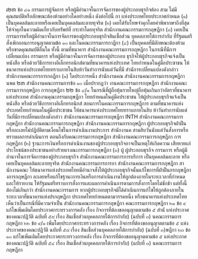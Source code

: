 រ២៣
ข้อ ๔๑ กรรมการผู้จัดการ หรือผู้มีอำนาจในการจัดการของผู้ประกอบธุรกิจต้อง
สาม ไม่มีคุณสมบัติหรือลักษณะต้องห้ามอย่างใดอย่างหนึ่ง ดังต่อไปนี้ กา
แห่งประเทศไทยประกาศกำหนด
(๑) เป็นบุคคลล้มละลายหรือเคยเป็นบุคคลล้มละลายทุจริต
(๒) เคยได้รับโทษจำคุกโดยคำพิพากษาถึงที่สุดให้จำคุกในความผิดเกี่ยวกับทรัพย์ที่
กระทำโดยทุจริต
สํานักงานคณะกรรมการกฤษฎีกา
(๓) เคยเป็นกรรมการหรือผู้มีอำนาจในการจัดการของผู้ประกอบธุรกิจสินเชื่อส่วน
บุคคลภายใต้การกำกับ ที่รัฐมนตรีสั่งเพิกถอนการอนุญาตตามข้อ ๑๐
และในคณะกรรมการกาฎีกา
(๔) เป็นบุคคลที่มีลักษณะต้องห้ามหรือขาดคุณสมบัติอื่นใด ทั้งนี้ ตามที่ธนาคาร
สํานักงานคณะกรรมการกฤษฎีกา
ในกรณีที่มีการเปลี่ยนแปลง กรรมการ หรือผู้มีอำนาจในการจัดการของผู้ประกอบ
ธุรกิจให้ผู้ประกอบธุรกิจแจ้งเป็นหนังสือ หรือด้วยวิธีการทางอิเล็กทรอนิกส์ตามที่ธนาคารแห่งประเทศ
ไทยกําหนดในคู่มือประชาชน ให้ธนาคารแห่งประเทศไทยทราบภายในสิบห้าวันทําการนับแต่วันที่มี
สํานัการเปลี่ยนแปลงดังกล่าว
สำนักงานคณะกรรการกอฎีกา
(๑)
ใดประการหนึ่ง สำนักงานคณ
สํานักงานคณะกรรมการกฤษฎีกา
นพด
២៣
สำนักงานคณะกรรมการข้อ ๑๐ เมื่อปรากฏว่า งานคณะกรรมการกฤษฎีกา
สํานักงานคณะกรรมการกฤษฎีกา
การกฤษฎีกา
២២
ข้อ ๔/๑ ในกรณีที่ผู้ถือหุ้นรายใหญ่ถือหุ้นเกินกว่าอัตราที่ธนาคารแห่งประเทศ
สำนักงานคุณะกรรมกฤษฎีกา
ไทยกําหนดในคู่มือประชาชน ให้ผู้ประกอบธุรกิจแจ้งเป็นหนังสือ หรือด้วยวิธีการทางอิเล็กทรอนิกส์
สอนการในคณะกรรมการกฤษฎีการ
ตามที่ธนาคารแห่งประเทศไทยกำหนดในคู่มือประชาชน ให้ธนาคารแห่งประเทศไทยทราบภายในสิบ
ห้าวันทําการนับแต่วันที่มีการเปลี่ยนแปลงดังกล่าว
สํานักงานคณะกรรมการกฤษฎีกา
INTH
สำนักงานคณะกรรมการกฤษฎีกา
สํานักงานคณะกรรมการกฤษฎีกา
สํานักงานคณะกรรมการกฤษฎีกา
ผู้ประกอบธุรกิจฝ่าฝืนหรือละเลยไม่ปฏิบัติตามเงื่อนไขในการดำเนินงานประการ
สํานักงานค
สามสิบวันนับแต่วันสั่งการหรือทราบผลการดำเนินการ
ตอนถึงกับคณะกรรมการกฤษฎีกา
สํานักงานคณะกรรมการกฤษฎีกา
การกฤษฎีกา
(๒) ฐานะการเงินหรือการดำเนินงานของผู้ประกอบธุรกิจอาจเป็นเหตุให้เกิดความ
เสียหายแก่ประโยชน์ของประชาชนอย่างร้ายแรงณะกรรมการกฤษฎีกา
(๓) ผู้
ผู้ประกอบธุรกิจ กรรมการ หรือผู้มีอำนาจในการจัดการของผู้ประกอบธุรกิจ
สำนักงานคณะกรรมการการบริการ
เป็นบุคคลล้มละลาย หรือเคยเป็นบุคคลล้มละลายทุจริต
สํานักงานคณะกรรมการการอา
สํานักงานคณะกรรมการกฤษฎีกา
สานักงานคณะ
ให้ธนาคารแห่งประเทศไทยมีอำนาจสั่งให้ผู้ประกอบธุรกิจนั้นแก้ไขการที่ฝ่าฝืนกรกฤษฎีกา
งการกฤษฎีกา
ละเลยหรือแก้ไขฐานะการเงินหรือการดำเนินงานให้ถูกต้องภายในระยะเวลาที่กำหนด และให้รายงาน
ให้รัฐมนตรีทราบการสั่งการและผลการดำเนินการตามการสั่งการโดยไม่ชักช้า แต่ทั้งนี้ ต้องไม่เกินกว่า
สำนักงานคณะกรรมการ หากผู้ประกอบธุรกิจมิได้ดำเนินการแก้ไขให้ถูกต้องภายในระยะเวลาที่ธนาคารแห่งปรกฤษฎีกา
ประเทศไทยกําหนดตามวรรคหนึ่ง หรือธนาคารแห่งประเทศไทยเห็นว่าเป็นกรณีที่มีความจําเป็น
สำนักงานคณะกรรมการกฤษฎีกา
คณะกรรมการกฤษฎีกา
๒๑ ข้อ ๙ แก้ไขเพิ่มเติมโดยประกาศกระทรวงการคลัง เรื่อง กิจการที่ต้องขออนุญาตตามข้อ ๕
สำนั แห่งประกาศของคณะปฏิวัติ ฉบับที่ ๕๘ เรื่อง สินเชื่อส่วนบุคคลภายใต้การกำกับ) (ฉบับที่ ๓) นคณะกรรมการกฤษฎีกา
๒๒ ข้อ ๙/๑ เพิ่มโดยประกาศกระทรวงการคลัง เรื่อง กิจการที่ต้องขออนุญาตตามข้อ ๕ แห่ง
ประกาศของคณะปฏิวัติ ฉบับที่ ๕๘ เรื่อง สินเชื่อส่วนบุคคลภายใต้การกำกับ) (ฉบับที่ ๓)ษฎีกา
๒๓ ข้อ ๑๐ แก้ไขเพิ่มเติมโดยประกาศกระทรวงการคลัง เรื่อง กิจการที่ต้องขออนุญาตตามข้อ ๕
แห่งประกาศของคณะปฏิวัติ ฉบับที่ ๕๔ เรื่อง สินเชื่อส่วนบุคคลภายใต้การกำกับ) (ฉบับที่ ๓) นคณะกรรมการกฤษฎีกา
